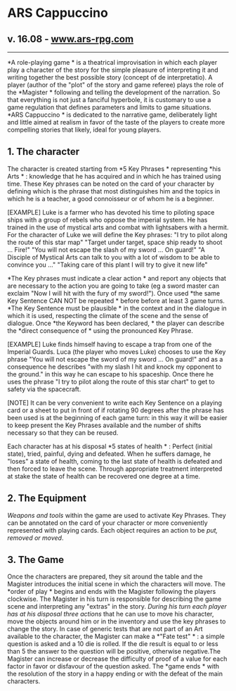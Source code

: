 # ARS Cappuccino
## v. 16.08 - www.ars-rpg.com
---

*A role-playing game * is a theatrical improvisation in which each player play a character of the story for the simple pleasure of interpreting it and writing together the best possible story (concept of de interpretatio).
A player (author of the "plot" of the story and game referee) plays the role of the  *Magister * following and telling the development of the narration. So that everything is not just a fanciful hyperbole, it is customary to use a game regulation that defines parameters and limits to game situations.
*ARS Cappuccino * is dedicated to the narrative game, deliberately light and little aimed at realism in favor of the taste of the players to create more compelling stories that likely, ideal for young players.

## 1. The character
The character is created starting from  *5 Key Phrases * representing  *his Arts * : knowledge that he has acquired and in which he has trained using time.
These Key phrases can be noted on the card of your character by defining which is the phrase that most distinguishes him and the topics in which he is a teacher, a good connoisseur or of whom he is a beginner.

[EXAMPLE] Luke is a farmer who has devoted his time to piloting space ships with a group of rebels who oppose the imperial system. He has trained in the use of mystical arts and combat with lightsabers with a hermit.
For the character of Luke we will define the Key phrases:
"I try to pilot along the route of this star map"
"Target under target, space ship ready to shoot ... Fire!"
"You will not escape the slash of my sword ... On guard!"
"A Disciple of Mystical Arts can talk to you with a lot of wisdom to be able to convince you ..."
"Taking care of this plant I will try to give it new life"

 *The Key phrases must indicate a clear action * and report any objects that are necessary to the action you are going to take (eg a sword master can exclaim "Now I will hit with the fury of my sword!").
Once used  *the same Key Sentence CAN NOT be repeated * before before at least 3 game turns.
 *The Key Sentence must be plausible * in the context and in the dialogue in which it is used, respecting the climate of the scene and the sense of dialogue.
Once  *the Keyword has been declared, * the player can describe the  *direct consequence of * using the pronounced Key Phrase.

[EXAMPLE] Luke finds himself having to escape a trap from one of the Imperial Guards.
Luca (the player who moves Luke) chooses to use the Key phrase "You will not escape the sword of my sword ... On guard!" and as a consequence he describes "with my slash I hit and knock my opponent to the ground." in this way he can escape to his spaceship.
Once there he uses the phrase "I try to pilot along the route of this star chart" to get to safety via the spacecraft.


[NOTE] It can be very convenient to write each Key Sentence on a playing card or a sheet to put in front of if rotating 90 degrees after the phrase has been used is at the beginning of each game turn: in this way it will be easier to keep present the Key Phrases available and the number of shifts necessary so that they can be reused.

Each character has at his disposal  *5 states of health * : Perfect (initial state), tried, painful, dying and defeated. When he suffers damage, he "loses" a state of health, coming to the last state of health is defeated and then forced to leave the scene. Through appropriate treatment interpreted at stake the state of health can be recovered one degree at a time.


## 2. The Equipment
 *Weapons and tools* within the game are used to activate Key Phrases. They can be annotated on the card of your character or more conveniently represented with playing cards. Each object requires an action to be  *put, removed or moved*.


## 3. The Game 
Once the characters are prepared, they sit around the table and the Magister introduces the initial scene in which the characters will move. The  *order of play * begins and ends with the Magister following the players clockwise. The Magister in his turn is responsible for describing the game scene and interpreting any "extras" in the story.
*During his turn each player has at his disposal three actions* that he can use to move his character, move the objects around him or in the inventory and use the key phrases to change the story.
In case of generic tests that are not part of an Art available to the character, the Magister can make a  *"Fate test" * : a simple question is asked and a 10 die is rolled. If the die result is equal to or less than 5 the answer to the question will be positive, otherwise negative.The Magister can increase or decrease the difficulty of proof of a value for each factor in favor or disfavour of the question asked.
The  *game ends * with the resolution of the story in a happy ending or with the defeat of the main characters.
